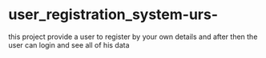 # user_registration_system-urs-
this project provide a user to register by your own details and after then the user can login and see all of his data
